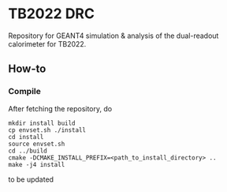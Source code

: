# TB2022 DRC
Repository for GEANT4 simulation &amp; analysis of the dual-readout calorimeter for TB2022.

## How-to
### Compile
After fetching the repository, do
    
    mkdir install build
    cp envset.sh ./install
    cd install
    source envset.sh
    cd ../build
    cmake -DCMAKE_INSTALL_PREFIX=<path_to_install_directory> ..
    make -j4 install

to be updated
